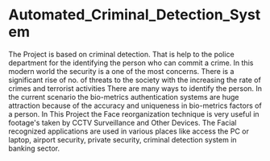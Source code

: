 # Automated_Criminal_Detection_System
The Project is based on criminal detection. That is help to the police department for the identifying the person who can commit a crime. In this modern world the security is a one of the most concerns. There is a significant rise of no. of threats to the society with the increasing the rate of crimes and terrorist activities There are many ways to identify the person. In the current scenario the bio-metrics authentication systems are huge attraction because of the accuracy and uniqueness in bio-metrics factors of a person. In This Project the Face reorganization technique is very useful in footage's taken by CCTV Surveillance and Other Devices. The Facial recognized applications are used in various places like access the PC or laptop, airport security, private security, criminal detection system in banking sector.
